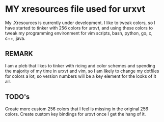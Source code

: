 # MY xresources file used for urxvt
My .Xresources is currently under development.
I like to tweak colors, so I have started to tinker with 256 colors for urxvt, and using these colors to tweak my programming environment for vim scripts, bash, python, go, c, c++, java.

## REMARK
I am a pleb that likes to tinker with ricing and color schemes and spending the majority of my time in urxvt and vim, so I am likely to change my dotfiles for colors a lot, so version numbers will be a key element for the looks of it all.

## TODO's 
Create more custom 256 colors that I feel is missing in the original 256 colors.
Create custom key bindings for urxvt once I get the hang of it.

